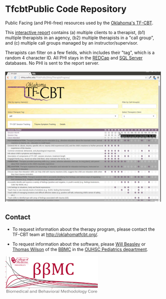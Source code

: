 TfcbtPublic Code Repository
===========

Public Facing (and PHI-free) resources used by the [Oklahoma's TF-CBT](http://oklahomatfcbt.org/).

This [interactive report](http://shiny.ouhsc.edu/TfcbtPublic/Shiny/TherapistProgress/) contains (a) multiple clients to a therapist, (b1) multiple therapists in an agency, (b2) multiple therapists in a "call group", and (c) multiple call groups managed by an instructor/supervisor.

Therapists can filter on a few fields, which includes their "tag", which is a random 4 character ID.  All PHI stays in the [REDCap](http://project-redcap.org/) and [SQL Server](http://www.microsoft.com/en-us/server-cloud/products/sql-server/) databases. No PHI is sent to the report server.

<a href="http://shiny.ouhsc.edu/TfcbtPublic/Shiny/TherapistProgress/">![ShinyReportScreenShot](./documentation/images/screenshot-zkff.png)</a>

Contact
------------
* To request information about the therapy program, please contact the TF-CBT team at http://oklahomatfcbt.org/.

* To request information about the software, please [Will Beasley](wibeasley@hotmail.com) or [Thomas Wilson](thomas-wilson@ouhsc.edu) of the [BBMC](http://www.ouhsc.edu/bbmc/) in the [OUHSC Pediatrics department](http://www.oumedicine.com/pediatrics).

<a href="http://www.ouhsc.edu/bbmc/"><img src="./documentation/images/BbmcDistributionsBackgroundClear.png" alt="BBMC" style="width: 300px;"/></a>
